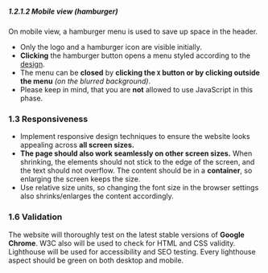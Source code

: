

##### 1.2.1.2 Mobile view (hamburger)

On mobile view, a hamburger menu is used to save up space in the header.

- Only the logo and a hamburger icon are visible initially.
- **Clicking** the hamburger button opens a menu styled according to the [design](./media/phase-1/design/design-hamburger.png).
- The menu can be **closed** by **clicking the `X` button or by clicking outside the menu** _(on the blurred background)_.
- Please keep in mind, that you are **not** allowed to use JavaScript in this phase.

### 1.3 Responsiveness

- Implement responsive design techniques to ensure the website looks appealing across **all screen sizes.**
- **The page should also work seamlessly on other screen sizes.** When shrinking, the elements should not stick to the edge of the screen, and the text should not overflow. The content should be in a **container**, so enlarging the screen keeps the size.
- Use relative size units, so changing the font size in the browser settings also shrinks/enlarges the content accordingly.

### 1.6 Validation

The website will thoroughly test on the latest stable versions of **Google Chrome**. W3C also will be used to check for HTML and CSS validity.  
Lighthouse will be used for accessibility and SEO testing. Every lighthouse aspect should be green on both desktop and mobile.